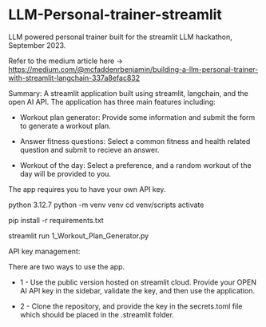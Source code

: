 # LLM-Personal-trainer-streamlit
LLM powered personal trainer built for the streamlit LLM hackathon, September 2023.

Refer to the medium article here -> https://medium.com/@mcfaddenrbenjamin/building-a-llm-personal-trainer-with-streamlit-langchain-337a8efac832

Summary:
A streamlit application built using streamlit, langchain, and the open AI API. The application has three main features including:

* Workout plan generator: Provide some information and submit the form to generate a workout plan.

* Answer fitness questions: Select a common fitness and health related question and submit to recieve an answer.

* Workout of the day: Select a preference, and a random workout of the day will be provided to you.

The app requires you to have your own API key.

python 3.12.7
python -m venv venv
cd venv/scripts
activate

pip install -r requirements.txt

streamlit run 1_Workout_Plan_Generator.py


API key management: 

There are two ways to use the app. 

* 1 - Use the public version hosted on streamlit cloud. Provide your OPEN AI API key in the sidebar, validate the key, and then use the application. 

* 2 - Clone the repository, and provide the key in the secrets.toml file which should be placed in the .streamlit folder. 


